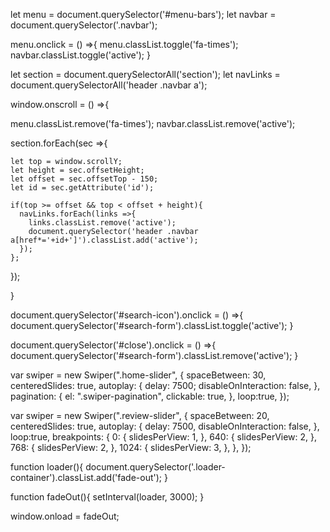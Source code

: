 let menu = document.querySelector('#menu-bars');
let navbar = document.querySelector('.navbar');

menu.onclick = () =>{
  menu.classList.toggle('fa-times');
  navbar.classList.toggle('active');
}

let section = document.querySelectorAll('section');
let navLinks = document.querySelectorAll('header .navbar a');

window.onscroll = () =>{

  menu.classList.remove('fa-times');
  navbar.classList.remove('active');

  section.forEach(sec =>{

    let top = window.scrollY;
    let height = sec.offsetHeight;
    let offset = sec.offsetTop - 150;
    let id = sec.getAttribute('id');

    if(top >= offset && top < offset + height){
      navLinks.forEach(links =>{
        links.classList.remove('active');
        document.querySelector('header .navbar a[href*='+id+']').classList.add('active');
      });
    };

  });

}

document.querySelector('#search-icon').onclick = () =>{
  document.querySelector('#search-form').classList.toggle('active');
}

document.querySelector('#close').onclick = () =>{
  document.querySelector('#search-form').classList.remove('active');
}

var swiper = new Swiper(".home-slider", {
  spaceBetween: 30,
  centeredSlides: true,
  autoplay: {
    delay: 7500;
    disableOnInteraction: false,
  },
  pagination: {
    el: ".swiper-pagination",
    clickable: true,
  },
  loop:true,
});

var swiper = new Swiper(".review-slider", {
  spaceBetween: 20,
  centeredSlides: true,
  autoplay: {
    delay: 7500,
    disableOnInteraction: false,
  },
  loop:true,
  breakpoints: {
    0: {
        slidesPerView: 1,
    },
    640: {
      slidesPerView: 2,
    },
    768: {
      slidesPerView: 2,
    },
    1024: {
      slidesPerView: 3,
    },
  },
});

function loader(){
  document.querySelector('.loader-container').classList.add('fade-out');
}

function fadeOut(){
  setInterval(loader, 3000);
}

window.onload = fadeOut;
